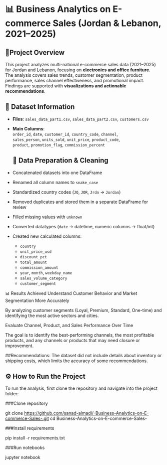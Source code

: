 # 📊 Business Analytics on E-commerce Sales (Jordan & Lebanon, 2021–2025)

## 📌Project Overview
This project analyzes multi-national e-commerce sales data (2021–2025) for Jordan and Lebanon, focusing on **electronics and office furniture**.  
The analysis covers sales trends, customer segmentation, product performance, sales channel effectiveness, and promotional impact.  
Findings are supported with **visualizations and actionable recommendations**.


## 📂 Dataset Information
- **Files**: `sales_data_part1.csv`, `sales_data_part2.csv`, `customers.csv`
- **Main Columns**:  
  `order_id`, `date`, `customer_id`, `country_code`, `channel`,  
  `sales_person`, `units_sold`, `unit_price`, `product_code`,  
  `product`, `promotion_flag`, `commission_percent`


  ## 🧹 Data Preparation & Cleaning
- Concatenated datasets into one DataFrame  
- Renamed all column names to `snake_case`  
- Standardized country codes (`JO`, `JOR`, `Jrdn` → `Jordan`)  
- Removed duplicates and stored them in a separate DataFrame for review  
- Filled missing values with `unknown`  
- Converted datatypes (`date` → datetime, numeric columns → float/int)  
- Created new calculated columns:
  - `country`
  - `unit_price_usd`
  - `discount_pct`
  - `total_amount`
  - `commission_amount`
  - `year`, `month`, `weekday_name`
  - `sales_volume_category`
  - `customer_segment`
 


📊 Results Achieved
Understand Customer Behavior and Market Segmentation More Accurately

By analyzing customer segments (Loyal, Premium, Standard, One-time) and identifying the most active sectors and cities.

Evaluate Channel, Product, and Sales Performance Over Time

The goal is to identify the best-performing channels, the most profitable products, and any channels or products that may need closure or improvement.



##Recommendations:
The dataset did not include details about inventory or shipping costs, which limits the accuracy of some recommendations.


## ⚙️ How to Run the Project

To run the analysis, first clone the repository and navigate into the project folder:

###Clone repository

git clone https://github.com/sanad-almadi/-Business-Analytics-on-E-commerce-Sales-.git
cd Business-Analytics-on-E-commerce-Sales-

###Install requirements

pip install -r requirements.txt

###Run notebooks

jupyter notebook






    
